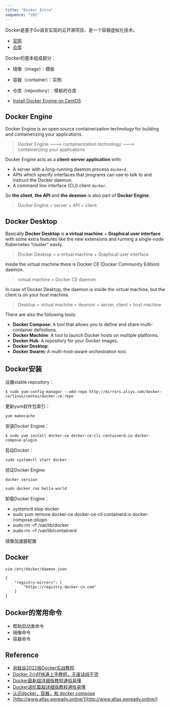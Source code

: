 ```yaml
---
title: "Docker Intro"
sequence: "101"
---
```


Docker是基于Go语言实现的云开源项目，是一个容器虚拟化技术。

- [官网](https://www.docker.com/)
- [仓库](https://hub.docker.com/)

Docker的基本组成部分：

- 镜像（image）：模板
- 容器（container）：实例
- 仓库（repository）：模板的仓库

- [Install Docker Engine on CentOS](https://docs.docker.com/engine/install/centos/)

## Docker Engine

Docker Engine is an open source containerization technology for building and containerizing your applications.

> Docker Engine ---> containerization technology ---> containerizing your applications

Docker Engine acts as a **client-server application** with:

- A server with a long-running daemon process `dockerd`.
- APIs which specify interfaces that programs can use to talk to and instruct the Docker daemon.
- A command line interface (CLI) client `docker`.

So **the client**, **the API** and **the deamon** is also part of **Docker Engine**.

> Docker Engine = server + API + client

## Docker Desktop

Basically **Docker Desktop** is **a virtual machine** + **Graphical user interface** with some extra features
like the new extensions and running a single-node Kubernetes “cluster” easily.

> Docker Desktop = a virtual machine + Graphical user interface

Inside the virtual machine there is Docker CE (Docker Community Edition) daemon.

> virtual machine = Docker CE daemon

In case of Docker Desktop, the daemon is inside the virtual machine, but the client is on your host machine.

> Desktop = virtual machine = deamon = server, client = host machine

There are also the following tools:

- **Docker Compose**: A tool that allows you to define and share multi-container definitions.
- **Docker Machine**: A tool to launch Docker hosts on multiple platforms.
- **Docker Hub**: A repository for your Docker images.
- **Docker Desktop**: 
- **Docker Swarm**: A multi-host-aware orchestration tool.

## Docker安装

设置stable repository：

```text
$ sudo yum-config-manager --add-repo http://mirrors.aliyu.com/docker-ce/linux/centos/docker-ce.repo
```

更新yum软件包索引：

```text
yum makecache
```

安装Docker Engine：

```text
$ sudo yum install docker-ce docker-ce-cli containerd.io docker-compose-plugin
```

启动Docker：

```text
sudo systemctl start docker
```

验证Docker Engine

```text
docker version
```

```text
sudo docker run hello-world
```

卸载Docker Engine：

- systemctl stop docker
- sudo yum remove docker-ce docker-ce-cli containerd.io docker-compose-plugin
- sudo rm -rf /var/lib/docker
- sudo rm -rf /var/lib/containerd

镜像加速器配置

## Docker

```text
vim /etc/docker/daemon.json
```

```text
{
    "registry-mirrors": [
        "https://registry.docker-cn.com"
    ]
}
```

## Docker的常用命令

- 帮助启动类命令
- 镜像命令
- 容器命令










## Reference

- [尚硅谷2022版Docker实战教程](https://www.bilibili.com/video/BV1gr4y1U7CY?p=78)
- [Docker 2小时快速上手教程，无废话纯干货](https://www.bilibili.com/video/BV1QY4y1h7GZ)
- [Docker最新超详细版教程通俗易懂](https://www.bilibili.com/video/BV1og4y1q7M4)
- [Docker进阶篇超详细版教程通俗易懂](https://www.bilibili.com/video/BV1kv411q7Qc)
- [认识docker，容器，和 docker compose](https://www.bilibili.com/video/BV1Cr4y1W7Hu/)
- [http://www.atlas.weready.online/](http://www.atlas.weready.online/)
